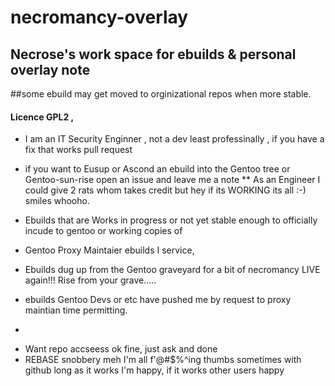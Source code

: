 # necromancy-overlay
## Necrose's work space for ebuilds & personal overlay note
##some ebuild may get moved to orginizational repos when  more stable.
#### Licence GPL2 , 
- I am an IT Security Enginner , not a dev least professinally , if you have a fix that works pull request 
* if you want to Eusup or Ascond an ebuild into the Gentoo tree or Gentoo-sun-rise open an issue and leave me a note 
** As an Engineer I could give 2 rats whom takes credit but hey if its WORKING its all :-) smiles whooho.

- Ebuilds that are Works in progress 
  or not yet stable enough to officially incude to gentoo or working copies of 

 - Gentoo Proxy Maintaier ebuilds I service, 
  - Ebuilds dug up from the Gentoo graveyard for a bit of necromancy LIVE again!!! Rise from your grave.....

- ebuilds Gentoo Devs or etc have pushed me by request to proxy maintian time permitting.
- 
* Want repo accseess ok  fine,   just ask and done 
* REBASE snobbery meh I'm all f'@#$%^ing thumbs sometimes with github long as it works I'm happy, if it works other users happy 
